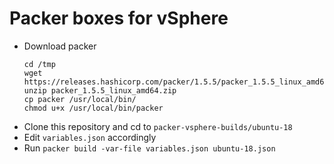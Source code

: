 # Packer boxes for vSphere

- Download packer
    ```
    cd /tmp
    wget https://releases.hashicorp.com/packer/1.5.5/packer_1.5.5_linux_amd64.zip
    unzip packer_1.5.5_linux_amd64.zip
    cp packer /usr/local/bin/
    chmod u+x /usr/local/bin/packer
    ```
- Clone this repository and cd to `packer-vsphere-builds/ubuntu-18`
- Edit `variables.json` accordingly
- Run `packer build -var-file variables.json ubuntu-18.json`